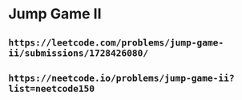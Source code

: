 # Jump Game II

## `https://leetcode.com/problems/jump-game-ii/submissions/1728426080/`

## `https://neetcode.io/problems/jump-game-ii?list=neetcode150`
